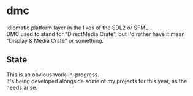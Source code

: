 # dmc
Idiomatic platform layer in the likes of the SDL2 or SFML.  
DMC used to stand for "DirectMedia Crate", but I'd rather have it mean "Display & Media Crate" or something.

## State
This is an obvious work-in-progress.  
It's being developed alongside some of my projects for this year, as the needs arise.
